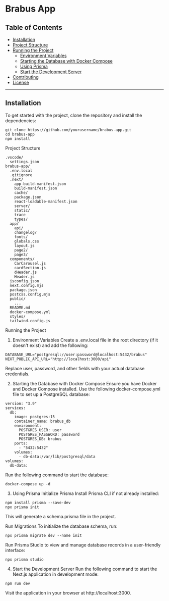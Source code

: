 # Brabus App

## Table of Contents

- [Installation](#installation)
- [Project Structure](#project-structure)
- [Running the Project](#running-the-project)
  - [Environment Variables](#1-environment-variables)
  - [Starting the Database with Docker Compose](#2-starting-the-database-with-docker-compose)
  - [Using Prisma](#3-using-prisma)
  - [Start the Development Server](#4-start-the-development-server)
- [Contributing](#contributing)
- [License](#license)

---

## Installation

To get started with the project, clone the repository and install the dependencies:

```
git clone https://github.com/yourusername/brabus-app.git
cd brabus-app
npm install
```
Project Structure
```
.vscode/
  settings.json
brabus-app/
  .env.local
  .gitignore
  .next/
    app-build-manifest.json
    build-manifest.json
    cache/
    package.json
    react-loadable-manifest.json
    server/
    static/
    trace
    types/
  app/
    api/
    changelog/
    fonts/
    globals.css
    layout.js
    page2/
    page3/
  components/
    CarCarousel.js
    cardSection.js
    dHeader.js
    Header.js
  jsconfig.json
  next.config.mjs
  package.json
  postcss.config.mjs
  public/
    ...
  README.md
  docker-compose.yml
  styles/
  tailwind.config.js
```
Running the Project
1. Environment Variables
Create a .env.local file in the root directory (if it doesn't exist) and add the following:

```
DATABASE_URL="postgresql://user:password@localhost:5432/brabus"
NEXT_PUBLIC_API_URL="http://localhost:3000/api"
```
Replace user, password, and other fields with your actual database credentials.

2. Starting the Database with Docker Compose
Ensure you have Docker and Docker Compose installed. Use the following docker-compose.yml file to set up a PostgreSQL database:

```
version: "3.9"
services:
  db:
    image: postgres:15
    container_name: brabus_db
    environment:
      POSTGRES_USER: user
      POSTGRES_PASSWORD: password
      POSTGRES_DB: brabus
    ports:
      - "5432:5432"
    volumes:
      - db-data:/var/lib/postgresql/data
volumes:
  db-data:
```
Run the following command to start the database:

```
docker-compose up -d
```
3. Using Prisma
Initialize Prisma
Install Prisma CLI if not already installed:

```
npm install prisma --save-dev
npx prisma init
```
This will generate a schema.prisma file in the project.

Run Migrations
To initialize the database schema, run:

```
npx prisma migrate dev --name init
```

Run Prisma Studio to view and manage database records in a user-friendly interface:

```
npx prisma studio
```
4. Start the Development Server
Run the following command to start the Next.js application in development mode:

```
npm run dev
```
Visit the application in your browser at http://localhost:3000.
